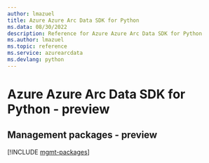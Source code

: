 ```yaml
---
author: lmazuel
title: Azure Azure Arc Data SDK for Python
ms.data: 08/30/2022
description: Reference for Azure Azure Arc Data SDK for Python
ms.author: lmazuel
ms.topic: reference
ms.service: azurearcdata
ms.devlang: python
---
```

# Azure Azure Arc Data SDK for Python - preview

## Management packages - preview
[!INCLUDE [mgmt-packages](azure-arc-data-mgmt-index.md)]